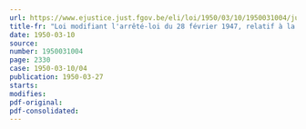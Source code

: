 ```yaml
---
url: https://www.ejustice.just.fgov.be/eli/loi/1950/03/10/1950031004/justel
title-fr: "Loi modifiant l'arrêté-loi du 28 février 1947, relatif à la répression des abattages clandestins et du commerce de la viande et de la graisse provenant de ces abattages"
date: 1950-03-10
source:
number: 1950031004
page: 2330
case: 1950-03-10/04
publication: 1950-03-27
starts:
modifies:
pdf-original:
pdf-consolidated:
---
```


